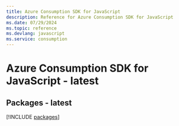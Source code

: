 ```yaml
---
title: Azure Consumption SDK for JavaScript
description: Reference for Azure Consumption SDK for JavaScript
ms.date: 07/29/2024
ms.topic: reference
ms.devlang: javascript
ms.service: consumption
---
```

# Azure Consumption SDK for JavaScript - latest
## Packages - latest
[!INCLUDE [packages](consumption-index.md)]